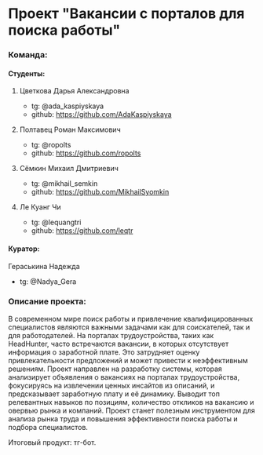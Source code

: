 # Проект "Вакансии с порталов для поиска работы"

### Команда:

#### Студенты:

1. Цветкова Дарья Александровна
    - tg: @ada_kaspiyskaya
    - github: https://github.com/AdaKaspiyskaya

2. Полтавец Роман Максимович
    - tg: @ropolts
    - github: https://github.com/ropolts

3. Сёмкин Михаил Дмитриевич
    - tg: @mikhail_semkin
    - github: https://github.com/MikhailSyomkin

4. Ле Куанг Чи
    - tg: @lequangtri
    - github: https://github.com/leqtr

#### Куратор:

Гераськина Надежда

- tg: @Nadya_Gera
    
### Описание проекта:

В современном мире поиск работы и привлечение квалифицированных специалистов являются важными задачами как для соискателей, так и для работодателей. На порталах трудоустройства, таких как HeadHunter, часто встречаются вакансии, в которых отсутствует информация о заработной плате. Это затрудняет оценку привлекательности предложений и может привести к неэффективным решениям. 
Проект направлен на разработку системы, которая анализирует объявления о вакансиях на порталах трудоустройства, фокусируясь на извлечении ценных инсайтов из описаний, и предсказывает заработную плату и её динамику. Выводит топ релевантных навыков по позициям, количество откликов на вакансию и овервью рынка и компаний. 
Проект станет полезным инструментом для анализа рынка труда и повышения эффективности поиска работы и подбора специалистов.

Итоговый продукт: тг-бот. 


